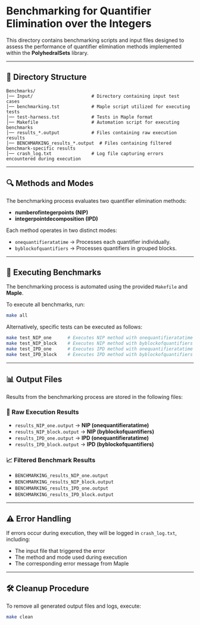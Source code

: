 # Benchmarking for Quantifier Elimination over the Integers

This directory contains benchmarking scripts and input files designed to assess the performance of quantifier elimination methods implemented within the **PolyhedralSets** library.

---

## 📂 Directory Structure
```
Benchmarks/
│── Input/                      # Directory containing input test cases
│── benchmarking.tst            # Maple script utilized for executing tests
│── test-harness.tst            # Tests in Maple format
│── Makefile                    # Automation script for executing benchmarks
│── results_*.output            # Files containing raw execution results
│── BENCHMARKING_results_*.output  # Files containing filtered benchmark-specific results
│── crash_log.txt               # Log file capturing errors encountered during execution
```
---

## 🔍 Methods and Modes
The benchmarking process evaluates two quantifier elimination methods:
- **numberofintegerpoints (NIP)**
- **integerpointdecomposition (IPD)**

Each method operates in two distinct modes:
- `onequantifieratatime` → Processes each quantifier individually.
- `byblockofquantifiers` → Processes quantifiers in grouped blocks.

---

## 🚀 Executing Benchmarks
The benchmarking process is automated using the provided `Makefile` and **Maple**. 

To execute all benchmarks, run:
```sh
make all
```
Alternatively, specific tests can be executed as follows:
```sh
make test_NIP_one      # Executes NIP method with onequantifieratatime mode
make test_NIP_block    # Executes NIP method with byblockofquantifiers mode
make test_IPD_one      # Executes IPD method with onequantifieratatime mode
make test_IPD_block    # Executes IPD method with byblockofquantifiers mode
```

---

## 📊 Output Files
Results from the benchmarking process are stored in the following files:

### 📝 Raw Execution Results
- `results_NIP_one.output` → **NIP (onequantifieratatime)**
- `results_NIP_block.output` → **NIP (byblockofquantifiers)**
- `results_IPD_one.output` → **IPD (onequantifieratatime)**
- `results_IPD_block.output` → **IPD (byblockofquantifiers)**

### 📈 Filtered Benchmark Results
- `BENCHMARKING_results_NIP_one.output`
- `BENCHMARKING_results_NIP_block.output`
- `BENCHMARKING_results_IPD_one.output`
- `BENCHMARKING_results_IPD_block.output`

---

## ⚠️ Error Handling
If errors occur during execution, they will be logged in `crash_log.txt`, including:
- The input file that triggered the error
- The method and mode used during execution
- The corresponding error message from Maple

---

## 🛠 Cleanup Procedure
To remove all generated output files and logs, execute:
```sh
make clean
```